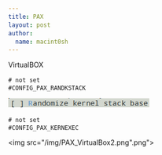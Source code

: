 ```yaml
---
title: PAX
layout: post
author:
  name: macint0sh
---
```

VirtualBOX     

    # not set       
    #CONFIG_PAX_RANDKSTACK       
<img src="/img/PAX_VirtualBox1.png">      

    # not set
    #CONFIG_PAX_KERNEXEC    

<img src="/img/PAX_VirtualBox2.png".png">




